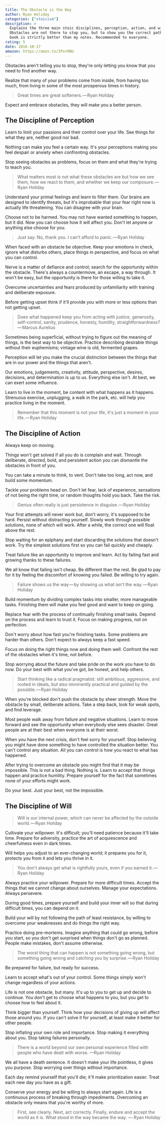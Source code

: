 ```yaml
---
title: The Obstacle is the Way
author: Ryan Holiday
categories: ["stoicism"]
description: >
  Explains the three main stoic disciplines, perception, action, and will.
  Obstacles are not there to stop you, but to show you the correct path. The
  book is strictly better than my notes. Recommended to everyone.
rating: 5
date: 2016-10-17
amazon: https://amzn.to/2PxrKNU
---
```


Obstacles aren't telling you to stop, they're only letting you know that you
need to find another way.

Realize that many of your problems come from inside, from having too much, from
living in some of the most prosperous times in history.

> Great times are great softeners. — Ryan Holiday

Expect and embrace obstacles, they will make you a better person.

## The Discipline of Perception

Learn to limit your passions and their control over your life. See things for
what they are, neither good nor bad.

Nothing can make you feel a certain way. It's your perceptions making you feel
despair or anxiety when confronting obstacles.

Stop seeing obstacles as problems, focus on them and what they're trying to
teach you.

> What matters most is not what these obstacles are but how we see them, how we
> react to them, and whether we keep our composure. — Ryan Holiday

Understand your primal feelings and learn to filter them. Our brains are
designed to identify threats, but it's improbable that your fear right now is
actually life threatening. You can disagree with your brain.

Choose not to be harmed. You may not have wanted something to happen, but it
did. Now you can choose how it will affect you. Don't let anyone or anything
else choose for you.

> Just say: No, thank you. I can't afford to panic. — Ryan Holiday

When faced with an obstacle be objective. Keep your emotions in check, ignore
what disturbs others, place things in perspective, and focus on what you can
control.

Nerve is a matter of defiance and control; search for the opportunity within the
obstacle. There's always a countermove, an escape, a way through. It won't be
easy, but the opportunity is there for those willing to take it.

Overcome uncertainties and fears produced by unfamiliarity with training and
deliberate exposure.

Before getting upset think if it'll provide you with more or less options than
not getting upset.

> Does what happened keep you from acting with justice, generosity,
> self-control, sanity, prudence, honesty, humility,
> straightforwardness? — Marcus Aurelius

Sometimes being superficial, without trying to figure out the meaning of things,
is the best way to be objective. Practice describing desirable things without
their euphemisms; vintage wine is old, fermented grapes.

Perception will let you make the crucial distinction between the things that are
in our power and the things that aren't.

Our emotions, judgements, creativity, attitude, perspective, desires, decisions,
and determination is up to us. Everything else isn't. At best, we can exert some
influence.

Learn to live in the moment, be content with what happens as it happens.
Strenuous exercise, unplugging, a walk in the park, etc. will help you practice
living in the moment.

> Remember that this moment is not your life, it's just a moment in your
> life. — Ryan Holiday

## The Discipline of Action

Always keep on moving.

Things won't get solved if all you do is complain and wait. Through deliberate,
directed, bold, and persistent action you can dismantle the obstacles in front
of you.

You can take a minute to think, to vent. Don't take too long, act now, and build
some momentum.

Tackle your problems head on. Don't let fear, lack of experience, sensations of
not being the right time, or random thoughts hold you back. Take the risk.

> Genius often really is just persistence in disguise. — Ryan Holiday

Your first attempts will never work but, don't worry, it's supposed to be hard.
Persist without distracting yourself. Slowly work through possible solutions,
none of which will work. After a while, the correct one will float above the
rest.

Stop waiting for an epiphany and start discarding the solutions that doesn't
work. Try the simplest solutions first so you can fail quickly and cheaply.

Treat failure like an opportunity to improve and learn. Act by failing fast and
growing thanks to these failures.

We all know that failing isn't cheap. Be different than the rest. Be glad to pay
for it by feeling the discomfort of knowing you failed. Be willing to try again.

> Failure shows us the way — by showing us what isn't the way. — Ryan Holiday

Build momentum by dividing complex tasks into smaller, more manageable tasks.
Finishing them will make you feel good and want to keep on going.

Replace fear with the process of continually finishing small tasks. Depend on
the process and learn to trust it. Focus on making progress, not on perfection.

Don't worry about how fast you're finishing tasks. Some problems are harder than
others. Don't expect to always keep a fast speed.

Focus on doing the right things now and doing them well. Confront the rest of
the obstacles when it's time, not before.

Stop worrying about the future and take pride on the work you have to do now. Do
your best with what you've got, be honest, and help others.

> Start thinking like a radical pragmatist: still ambitious, aggressive, and
> rooted in ideals, but also imminently practical and guided by the
> possible. — Ryan Holiday

When you're blocked don't push the obstacle by sheer strength. Move the obstacle
by small, deliberate actions. Take a step back, look for weak spots, and find
leverage.

Most people walk away from failure and negative situations. Learn to move
forward and see the opportunity when everybody else sees disaster. Great people
are at their best when everyone is at their worst.

When you have the next crisis, don't feel sorry for yourself. Stop believing you
might have done something to have controlled the situation better. You can't
control any situation. All you can control is how you react to what has
happened.

After trying to overcome an obstacle you might find that it may be impossible.
This is not a bad thing. Nothing is. Learn to accept that things happen and
practice humility. Prepare yourself for the fact that sometimes none of your
efforts might work.

Do your best. Just your best, not the impossible.

## The Discipline of Will

> Will is our internal power, which can never be affected by the outside
> world. — Ryan Holiday

Cultivate your willpower. It's difficult; you'll need patience because it'll
take time. Prepare for adversity, practice the art of acquiescence and
cheerfulness even in dark times.

Will helps you adjust to an ever-changing world; it prepares you for it,
protects you from it and lets you thrive in it.

> You don't always get what is rightfully yours, even if you earned it. — Ryan
> Holiday

Always practice your willpower. Prepare for more difficult times. Accept the
things that we cannot change about ourselves. Manage your expectations. Always
persevere.

During good times, prepare yourself and build your inner will so that during
difficult times, you can depend on it.

Build your will by not following the path of least resistance, by willing to
overcome your weaknesses and do things the right way.

Practice doing pre-mortems. Imagine anything that could go wrong, before you
start, so you don't get surprised when things don't go as planned. People make
mistakes, don't assume otherwise.

> The worst thing that can happen is not something going wrong, but something
> going wrong and catching you by surprise. — Ryan Holiday

Be prepared for failure, but ready for success.

Learn to accept what's out of your control. Some things simply won't change
regardless of your actions.

Life is not one obstacle, but many. It's up to you to get up and decide to
continue. You don't get to choose what happens to you, but you get to choose how
to feel about it.

Think bigger than yourself. Think how your decisions of giving up will affect
those around you. If you can't solve it for yourself, at least make it better
for other people.

Stop inflating your own role and importance. Stop making it everything about
you. Stop taking failures personally.

> There is a world beyond our own personal experience filled with people who
> have dealt with worse. —Ryan Holiday

We all have a death sentence. It doesn't make your life pointless, it gives you
purpose. Stop worrying over things without importance.

Each day remind yourself that you'll die; it'll make prioritization easier.
Treat each new day you have as a gift.

Conserve your energy and be willing to always start again. Life is a continuous
process of breaking through impediments. Overcoming an obstacle only means that
you're worthy of more.

> First, see clearly. Next, act correctly. Finally, endure and accept the world
> as it is. What stood in the way became the way. — Ryan Holiday
